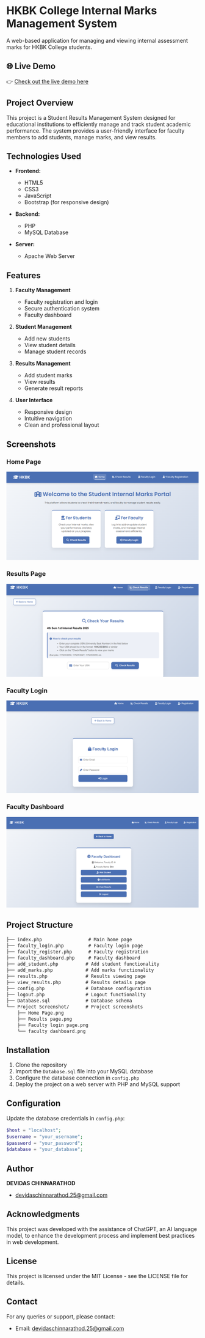 # HKBK College Internal Marks Management System

A web-based application for managing and viewing internal assessment marks for HKBK College students.

## 🌐 Live Demo

👉 [Check out the live demo here](https://thehkbkresults.42web.io/)

## Project Overview

This project is a Student Results Management System designed for educational institutions to efficiently manage and track student academic performance. The system provides a user-friendly interface for faculty members to add students, manage marks, and view results.

## Technologies Used

- **Frontend:**
  - HTML5
  - CSS3
  - JavaScript
  - Bootstrap (for responsive design)

- **Backend:**
  - PHP
  - MySQL Database

- **Server:**
  - Apache Web Server

## Features

1. **Faculty Management**
   - Faculty registration and login
   - Secure authentication system
   - Faculty dashboard

2. **Student Management**
   - Add new students
   - View student details
   - Manage student records

3. **Results Management**
   - Add student marks
   - View results
   - Generate result reports

4. **User Interface**
   - Responsive design
   - Intuitive navigation
   - Clean and professional layout

## Screenshots

### Home Page
![Home Page](Project%20Screenshot/Home%20Page.png)

### Results Page
![Results Page](Project%20Screenshot/Results%20page.png)

### Faculty Login
![Faculty Login](Project%20Screenshot/Faculty%20login%20page.png)

### Faculty Dashboard
![Faculty Dashboard](Project%20Screenshot/faculty%20dashboard.png)

## Project Structure

```
├── index.php                 # Main home page
├── faculty_login.php         # Faculty login page
├── faculty_register.php      # Faculty registration
├── faculty_dashboard.php     # Faculty dashboard
├── add_student.php          # Add student functionality
├── add_marks.php            # Add marks functionality
├── results.php              # Results viewing page
├── view_results.php         # Results details page
├── config.php               # Database configuration
├── logout.php               # Logout functionality
├── Database.sql             # Database schema
└── Project Screenshot/      # Project screenshots
    ├── Home Page.png
    ├── Results page.png
    ├── Faculty login page.png
    └── faculty dashboard.png
```

## Installation

1. Clone the repository
2. Import the `Database.sql` file into your MySQL database
3. Configure the database connection in `config.php`
4. Deploy the project on a web server with PHP and MySQL support

## Configuration

Update the database credentials in `config.php`:
```php
$host = "localhost";
$username = "your_username";
$password = "your_password";
$database = "your_database";
```

## Author

**DEVIDAS CHINNARATHOD**
- devidaschinnarathod.25@gmail.com

## Acknowledgments

This project was developed with the assistance of ChatGPT, an AI language model, to enhance the development process and implement best practices in web development.

## License

This project is licensed under the MIT License - see the LICENSE file for details.

## Contact

For any queries or support, please contact:
- Email: devidaschinnarathod.25@gmail.com